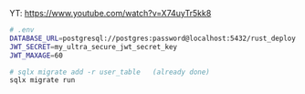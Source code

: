 YT: https://www.youtube.com/watch?v=X74uyTr5kk8





```bash
# .env
DATABASE_URL=postgresql://postgres:password@localhost:5432/rust_deploy
JWT_SECRET=my_ultra_secure_jwt_secret_key
JWT_MAXAGE=60
```



```bash
# sqlx migrate add -r user_table   (already done)
sqlx migrate run
```
